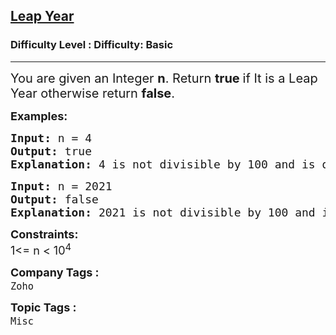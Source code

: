 <h2><a href="https://www.geeksforgeeks.org/problems/leap-year0943/1?page=32&sortBy=submissions">Leap Year</a></h2><h3>Difficulty Level : Difficulty: Basic</h3><hr><div class="problems_problem_content__Xm_eO"><p><span style="font-size: 20px;">You are given an Integer <strong>n</strong>. Return <strong>true </strong>if It is a Leap Year otherwise return <strong>false</strong>.</span></p>
<p><span style="font-size: 18px;"><strong>Examples:</strong></span></p>
<pre><span style="font-size: 18px;"><strong>Input: </strong>n = 4
<strong>Output:</strong> true
<strong>Explanation: </strong>4 is not divisible by 100 and is divisible by 4 so its a leap year</span></pre>
<pre><span style="font-size: 18px;"><strong>Input: </strong>n = 2021
<strong>Output: </strong>false
<strong>Explanation: </strong>2021 is not divisible by 100 and is also not divisible by 4 so its not a leap year</span></pre>
<p><span style="font-size: 18px;"><strong>Constraints:</strong><br>1&lt;= n &lt; 10<sup>4</sup></span></p></div><p><span style=font-size:18px><strong>Company Tags : </strong><br><code>Zoho</code>&nbsp;<br><p><span style=font-size:18px><strong>Topic Tags : </strong><br><code>Misc</code>&nbsp;